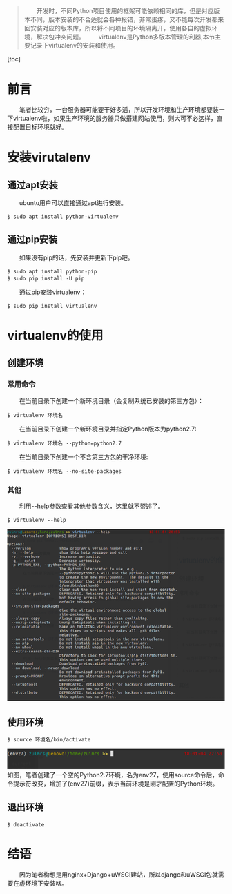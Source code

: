 ﻿> 　　开发时，不同Python项目使用的框架可能依赖相同的库，但是对应版本不同，版本安装的不合适就会各种报错，非常蛋疼，又不能每次开发都来回安装对应的版本库，所以将不同项目的环境隔离开，使用各自的虚拟环境，解决包冲突问题。
　　virtualenv是Python多版本管理的利器,本节主要记录下virtualenv的安装和使用。

[toc]
# 前言
　　笔者比较穷，一台服务器可能要干好多活，所以开发环境和生产环境都要装一下virtualenv啦，如果生产环境的服务器只做搭建网站使用，则大可不必这样，直接配置目标环境就好。
# 安装virutalenv
## 通过apt安装
　　ubuntu用户可以直接通过apt进行安装。

    $ sudo apt install python-virtualenv

## 通过pip安装
　　如果没有pip的话，先安装并更新下pip吧。

``` shell
$ sudo apt install python-pip
$ sudo pip install -U pip
```
　　通过pip安装virtualenv：

    $ sudo pip install virtualenv

# virtualenv的使用
## 创建环境
### 常用命令
　　在当前目录下创建一个新环境目录（会复制系统已安装的第三方包）：

    $ virtualenv 环境名

　　在当前目录下创建一个新环境目录并指定Python版本为python2.7:

    $ virtualenv 环境名 --python=python2.7

　　在当前目录下创建一个不含第三方包的干净环境:

    $ virtualenv 环境名 --no-site-packages

### 其他
　　利用--help参数查看其他参数含义，这里就不赘述了。

    $ virtualenv --help

![virtualenv --help][1]

## 使用环境

    $ source 环境名/bin/activate

![env27虚拟环境][2]
如图，笔者创建了一个空的Python2.7环境，名为env27，使用source命令后，命令提示符改变，增加了(env27)前缀，表示当前环境是刚才配置的Python环境。
## 退出环境

    $ deactivate

# 结语
　　因为笔者构想是用nginx+Django+uWSGI建站，所以django和uWSGI包就需要在虚环境下安装咯。

  [1]: https://github.com/zuimrs/myBlogFile/raw/master/B012/7ff00c22a8f308e6.png
  [2]: https://github.com/zuimrs/myBlogFile/raw/master/B012/3169793c9293c869.png
